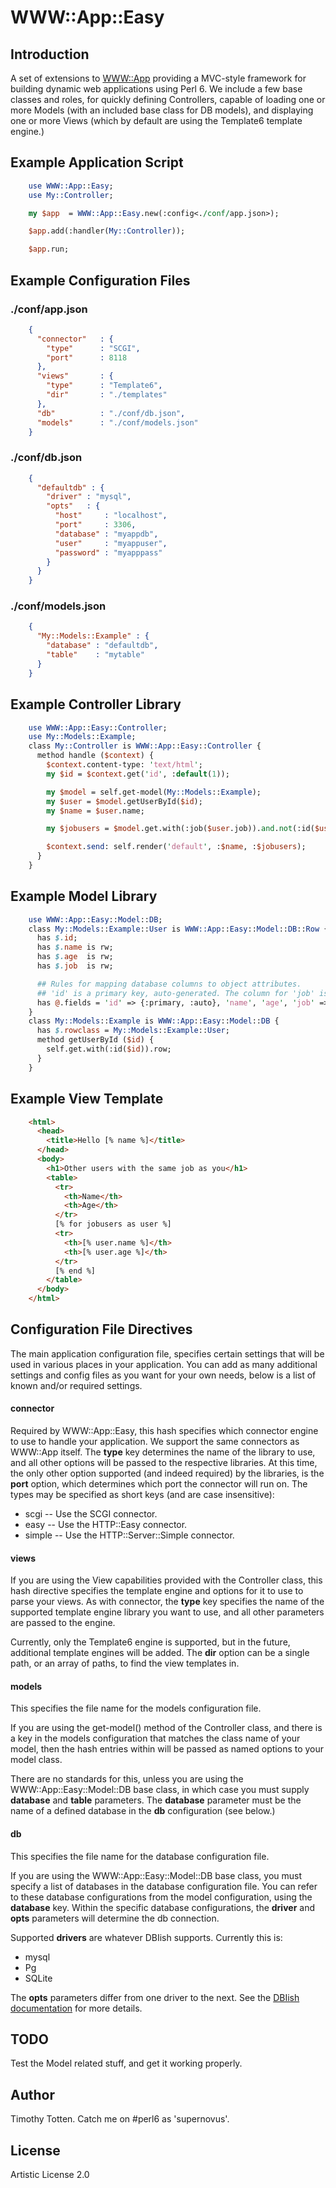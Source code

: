 # WWW::App::Easy

## Introduction

A set of extensions to [WWW::App](https://github.com/supernovus/www-app/) providing a MVC-style 
framework for building dynamic web applications using Perl 6. 
We include a few base classes and roles, for quickly defining Controllers, 
capable of loading one or more Models (with an included base class for DB models), 
and displaying one or more Views (which by default are using the Template6 template engine.)

## Example Application Script

```perl
    use WWW::App::Easy;
    use My::Controller;

    my $app  = WWW::App::Easy.new(:config<./conf/app.json>);

    $app.add(:handler(My::Controller));

    $app.run;
```

## Example Configuration Files

### ./conf/app.json

```json
    {
      "connector"   : {
        "type"      : "SCGI",
        "port"      : 8118
      },
      "views"       : {
        "type"      : "Template6",        
        "dir"       : "./templates"
      },
      "db"          : "./conf/db.json",
      "models"      : "./conf/models.json"
    }
```

### ./conf/db.json

```json
    {
      "defaultdb" : {
        "driver" : "mysql",
        "opts"   : {
          "host"     : "localhost",
          "port"     : 3306,
          "database" : "myappdb",
          "user"     : "myappuser",
          "password" : "myapppass"
        }
      }
    }
```

### ./conf/models.json

```json
    {
      "My::Models::Example" : {
        "database" : "defaultdb",
        "table"    : "mytable"
      }
    }
```

## Example Controller Library

```perl
    use WWW::App::Easy::Controller;
    use My::Models::Example;
    class My::Controller is WWW::App::Easy::Controller {
      method handle ($context) {
        $context.content-type: 'text/html';
        my $id = $context.get('id', :default(1));

        my $model = self.get-model(My::Models::Example);
        my $user = $model.getUserById($id);
        my $name = $user.name;

        my $jobusers = $model.get.with(:job($user.job)).and.not(:id($user.id)).rows;

        $context.send: self.render('default', :$name, :$jobusers);
      }
    }
```

## Example Model Library

```perl
    use WWW::App::Easy::Model::DB;
    class My::Models::Example::User is WWW::App::Easy::Model::DB::Row {
      has $.id;
      has $.name is rw;
      has $.age  is rw;
      has $.job  is rw;

      ## Rules for mapping database columns to object attributes.
      ## 'id' is a primary key, auto-generated. The column for 'job' is called 'position'.
      has @.fields = 'id' => {:primary, :auto}, 'name', 'age', 'job' => 'position';
    }
    class My::Models::Example is WWW::App::Easy::Model::DB {
      has $.rowclass = My::Models::Example::User;
      method getUserById ($id) {
        self.get.with(:id($id)).row;
      }
    }
```

## Example View Template

```html
    <html>
      <head>
        <title>Hello [% name %]</title>
      </head>
      <body>
        <h1>Other users with the same job as you</h1>
        <table>
          <tr>
            <th>Name</th>
            <th>Age</th>
          </tr>
          [% for jobusers as user %]
          <tr>
            <th>[% user.name %]</th>
            <th>[% user.age %]</th>
          </tr>
          [% end %]
        </table>
      </body>
    </html>
```

##  Configuration File Directives

The main application configuration file, specifies certain settings that will
be used in various places in your application. You can add as many additional
settings and config files as you want for your own needs, below is a list of known
and/or required settings.

#### connector

Required by WWW::App::Easy, this hash specifies which connector engine to use to handle
your application. We support the same connectors as WWW::App itself. The __type__ key
determines the name of the library to use, and all other options will be passed to the
respective libraries. At this time, the only other option supported (and indeed required)
by the libraries, is the __port__ option, which determines which port the connector will
run on. The types may be specified as short keys (and are case insensitive):

 * scgi -- Use the SCGI connector.
 * easy -- Use the HTTP::Easy connector.
 * simple -- Use the HTTP::Server::Simple connector.

#### views

If you are using the View capabilities provided with the Controller class, this hash
directive specifies the template engine and options for it to use to parse your views. 
As with connector, the __type__ key specifies the name of the supported template engine 
library you want to use, and all other parameters are passed to the engine.

Currently, only the Template6 engine is supported, but in the future, additional template
engines will be added. The __dir__ option can be a single path, or an array of paths, to find
the view templates in.

#### models

This specifies the file name for the models configuration file.

If you are using the get-model() method of the Controller class, and there is a key in the
models configuration that matches the class name of your model, then the hash entries within 
will be passed as named options to your model class. 

There are no standards for this, unless you are using the WWW::App::Easy::Model::DB base 
class, in which case you must supply __database__ and __table__ parameters. The __database__
parameter must be the name of a defined database in the __db__ configuration (see below.)

#### db

This specifies the file name for the database configuration file.

If you are using the WWW::App::Easy::Model::DB base class, you must specify a list of
databases in the database configuration file. You can refer to these database configurations
from the model configuration, using the __database__ key. Within the specific database
configurations, the __driver__ and __opts__ parameters will determine the db connection.

Supported __drivers__ are whatever DBIish supports. Currently this is:

  * mysql
  * Pg
  * SQLite

The __opts__ parameters differ from one driver to the next. 
See the [DBIish documentation](https://github.com/perl6/DBIish/) for more details.

## TODO

Test the Model related stuff, and get it working properly.

## Author

Timothy Totten. Catch me on #perl6 as 'supernovus'.

## License

Artistic License 2.0

